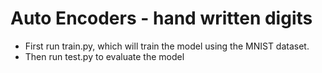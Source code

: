# Auto Encoders - hand written digits
- First run train.py, which will train the model using the MNIST dataset.
- Then run test.py to evaluate the model
